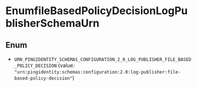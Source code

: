 

# EnumfileBasedPolicyDecisionLogPublisherSchemaUrn

## Enum


* `URN_PINGIDENTITY_SCHEMAS_CONFIGURATION_2_0_LOG_PUBLISHER_FILE_BASED_POLICY_DECISION` (value: `"urn:pingidentity:schemas:configuration:2.0:log-publisher:file-based-policy-decision"`)



